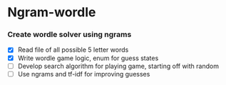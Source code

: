 # Ngram-wordle

### Create wordle solver using ngrams
- [x] Read file of all possible 5 letter words
- [x] Write wordle game logic, enum for guess states
- [ ] Develop search algorithm for playing game, starting off with random
- [ ] Use ngrams and tf-idf for improving guesses
